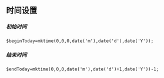 ## 时间设置
##### 初始时间
    $beginToday=mktime(0,0,0,date('m'),date('d'),date('Y'));
##### 结束时间
    $endToday=mktime(0,0,0,date('m'),date('d')+1,date('Y'))-1;